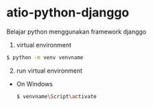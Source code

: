 # atio-python-djanggo

Belajar python menggunakan framework djanggo

1. virtual environment

```sh
$ python -m venv venvname
```

2. run virtual environment

- On Windows
  ```sh
  $ venvname\Script\activate
  ```
